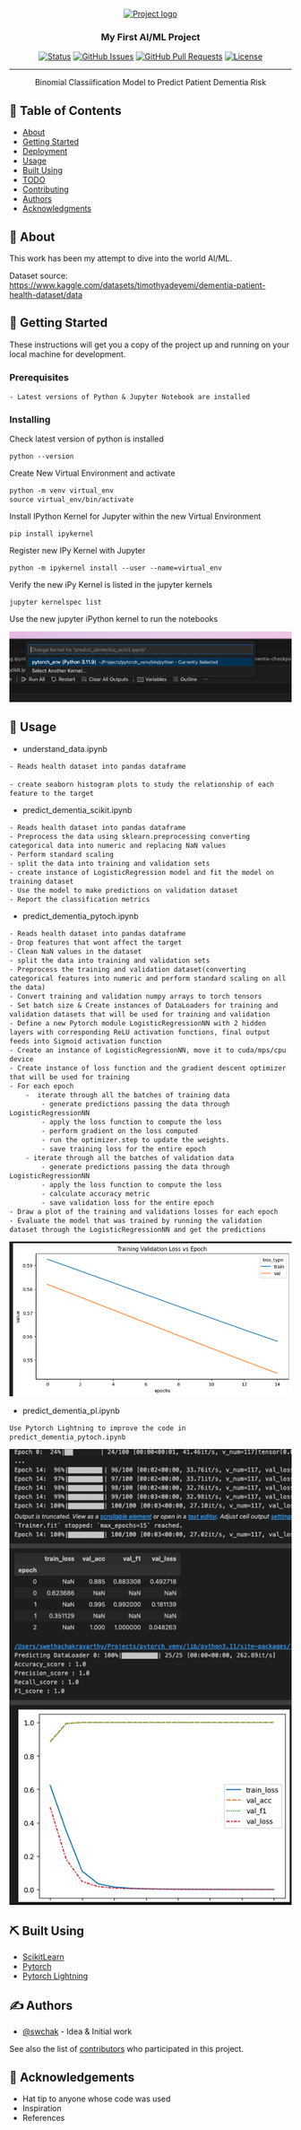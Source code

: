 <p align="center">
  <a href="" rel="noopener">
 <img width=200px height=200px src="https://i.imgur.com/6wj0hh6.jpg" alt="Project logo"></a>
</p>

<h3 align="center">My First AI/ML Project</h3>

<div align="center">

[![Status](https://img.shields.io/badge/status-active-success.svg)]()
[![GitHub Issues](https://img.shields.io/github/issues/kylelobo/The-Documentation-Compendium.svg)](https://github.com/kylelobo/The-Documentation-Compendium/issues)
[![GitHub Pull Requests](https://img.shields.io/github/issues-pr/kylelobo/The-Documentation-Compendium.svg)](https://github.com/kylelobo/The-Documentation-Compendium/pulls)
[![License](https://img.shields.io/badge/license-MIT-blue.svg)](/LICENSE)

</div>

---

<p align="center"> Binomial Classiification Model to Predict Patient Dementia Risk
    <br> 
</p>

## 📝 Table of Contents

- [About](#about)
- [Getting Started](#getting_started)
- [Deployment](#deployment)
- [Usage](#usage)
- [Built Using](#built_using)
- [TODO](../TODO.md)
- [Contributing](../CONTRIBUTING.md)
- [Authors](#authors)
- [Acknowledgments](#acknowledgement)

## 🧐 About <a name = "about"></a>

This work has been my attempt to dive into the world AI/ML.

Dataset source: https://www.kaggle.com/datasets/timothyadeyemi/dementia-patient-health-dataset/data

## 🏁 Getting Started <a name = "getting_started"></a>

These instructions will get you a copy of the project up and running on your local machine for development.
### Prerequisites

```
- Latest versions of Python & Jupyter Notebook are installed

```

### Installing


Check latest version of python is installed

```
python --version
```

Create New Virtual Environment and activate

```
python -m venv virtual_env
source virtual_env/bin/activate
```


Install IPython Kernel for Jupyter within the new Virtual Environment

```
pip install ipykernel
```


Register new IPy Kernel with Jupyter

```
python -m ipykernel install --user --name=virtual_env
```

Verify the new iPy Kernel is listed in the jupyter kernels

```
jupyter kernelspec list
```

Use the new jupyter iPython kernel to run the notebooks

![Alt text](image.png)


## 🎈 Usage <a name="usage"></a>

- understand_data.ipynb 

``` 
- Reads health dataset into pandas dataframe

- create seaborn histogram plots to study the relationship of each feature to the target
```

- predict_dementia_scikit.ipynb

```
- Reads health dataset into pandas dataframe
- Preprocess the data using sklearn.preprocessing converting categorical data into numeric and replacing NaN values
- Perform standard scaling 
- split the data into training and validation sets
- create instance of LogisticRegression model and fit the model on training dataset
- Use the model to make predictions on validation dataset
- Report the classification metrics 

```

- predict_dementia_pytoch.ipynb
```
- Reads health dataset into pandas dataframe
- Drop features that wont affect the target
- Clean NaN values in the dataset
- split the data into training and validation sets
- Preprocess the training and validation dataset(converting categorical features into numeric and perform standard scaling on all the data)
- Convert training and validation numpy arrays to torch tensors
- Set batch size & Create instances of DataLoaders for training and validation datasets that will be used for training and validation
- Define a new Pytorch module LogisticRegressionNN with 2 hidden layers with corresponding ReLU activation functions, final output feeds into Sigmoid activation function
- Create an instance of LogisticRegressionNN, move it to cuda/mps/cpu device
- Create instance of loss function and the gradient descent optimizer that will be used for training
- For each epoch 
    -  iterate through all the batches of training data 
        - generate predictions passing the data through LogisticRegressionNN
        - apply the loss function to compute the loss
        - perform gradient on the loss computed
        - run the optimizer.step to update the weights. 
        - save training loss for the entire epoch 
    - iterate through all the batches of validation data
        - generate predictions passing the data through LogisticRegressionNN
        - apply the loss function to compute the loss
        - calculate accuracy metric
        - save validation loss for the entire epoch 
- Draw a plot of the training and validations losses for each epoch
- Evaluate the model that was trained by running the validation dataset through the LogisticRegressionNN and get the predictions

```
![Alt text](image-1.png)

- predict_dementia_pl.ipynb
```
Use Pytorch Lightning to improve the code in predict_dementia_pytoch.ipynb

```
![Alt text](image-2.png)

## ⛏️ Built Using <a name = "built_using"></a>

- [ScikitLearn](https://scikit-learn.org/)
- [Pytorch](https://pytorch.org/)
- [Pytorch Lightning](https://lightning.ai/docs/pytorch/stable/)

## ✍️ Authors <a name = "authors"></a>

- [@swchak](https://github.com/swchak) - Idea & Initial work

See also the list of [contributors](https://github.com/swchak) who participated in this project.

## 🎉 Acknowledgements <a name = "acknowledgement"></a>

- Hat tip to anyone whose code was used
- Inspiration
- References
